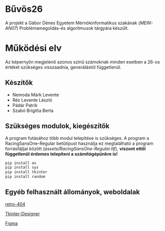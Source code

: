 # Bűvös26 
A projekt a Gábor Dénes Egyetem Mérnökinformatikus szakának (*MEIN-AN07*) Problémamegoldás-és algoritmusok tárgyára készült. 

# Működési elv
Az képernyőn megjelenő azonos színű számoknak minden esetben a 26-os értéket szükséges visszaadnia, generálástól függetlenül.



## Készítők

- Nemoda Márk Levente
- Réz Levente László 
- Pádár Patrik
- Szabó Brigitta Berta





## Szükséges modulok, kiegészítők

A program futásához több modul telepítése is szükséges. A program a RacingSansOne-Regular betűtípust használja ez megtalálható a program forrásfájljai között (*assets/RacingSansOne-Regular.ttf*), **viszont ettől függetlenül érdemes telepíteni a számítógépünkre is!**
```bash
pip install os
pip install sys
pip install tkinter
pip install random 
```


## Egyéb felhasznált állományok, weboldalak

[retro-404](https://github.com/gaoryrt/retro-404)

[Tkinter-Designer](https://github.com/ParthJadhav/Tkinter-Designer)

[Figma](https://www.figma.com/)
